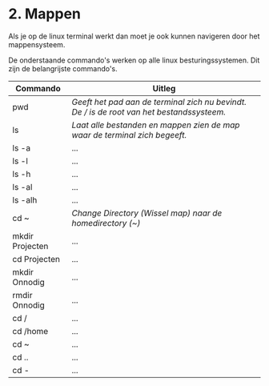 # 2. Mappen
Als je op de linux terminal werkt dan moet je ook kunnen navigeren door het mappensysteem.

De onderstaande commando's werken op alle linux besturingssystemen. Dit zijn de belangrijste commando's.

Commando | Uitleg
--- | ---
pwd | _Geeft het pad aan de terminal zich nu bevindt. De / is de root van het bestandssysteem._
ls | _Laat alle bestanden en mappen zien de map waar de terminal zich begeeft._
ls -a | ...
ls -l | ...
ls -h | ...
ls -al | ...
ls -alh | ...
cd ~ | _Change Directory (Wissel map) naar de homedirectory (~)_
mkdir Projecten | ...
cd Projecten | ...
mkdir Onnodig | ...
rmdir Onnodig | ...
cd / | ...
cd /home | ...
cd ~ | ...
cd .. | ...
cd - | ...